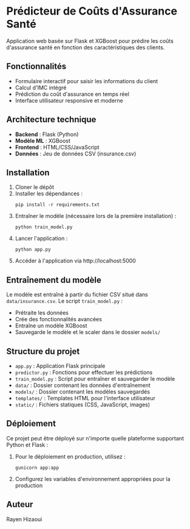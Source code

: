 # Prédicteur de Coûts d'Assurance Santé

Application web basée sur Flask et XGBoost pour prédire les coûts d'assurance santé en fonction des caractéristiques des clients.

## Fonctionnalités

- Formulaire interactif pour saisir les informations du client
- Calcul d'IMC intégré
- Prédiction du coût d'assurance en temps réel
- Interface utilisateur responsive et moderne

## Architecture technique

- **Backend** : Flask (Python)
- **Modèle ML** : XGBoost
- **Frontend** : HTML/CSS/JavaScript
- **Données** : Jeu de données CSV (insurance.csv)

## Installation

1. Cloner le dépôt
2. Installer les dépendances :
   ```
   pip install -r requirements.txt
   ```
3. Entraîner le modèle (nécessaire lors de la première installation) :
   ```
   python train_model.py
   ```
4. Lancer l'application :
   ```
   python app.py
   ```
5. Accéder à l'application via http://localhost:5000

## Entraînement du modèle

Le modèle est entraîné à partir du fichier CSV situé dans `data/insurance.csv`. Le script `train_model.py` :

- Prétraite les données
- Crée des fonctionnalités avancées
- Entraîne un modèle XGBoost
- Sauvegarde le modèle et le scaler dans le dossier `models/`

## Structure du projet

- `app.py` : Application Flask principale
- `predictor.py` : Fonctions pour effectuer les prédictions
- `train_model.py` : Script pour entraîner et sauvegarder le modèle
- `data/` : Dossier contenant les données d'entraînement
- `models/` : Dossier contenant les modèles sauvegardés
- `templates/` : Templates HTML pour l'interface utilisateur
- `static/` : Fichiers statiques (CSS, JavaScript, images)

## Déploiement

Ce projet peut être déployé sur n'importe quelle plateforme supportant Python et Flask :

1. Pour le déploiement en production, utilisez :
   ```
   gunicorn app:app
   ```
2. Configurez les variables d'environnement appropriées pour la production

## Auteur

Rayen Hizaoui

